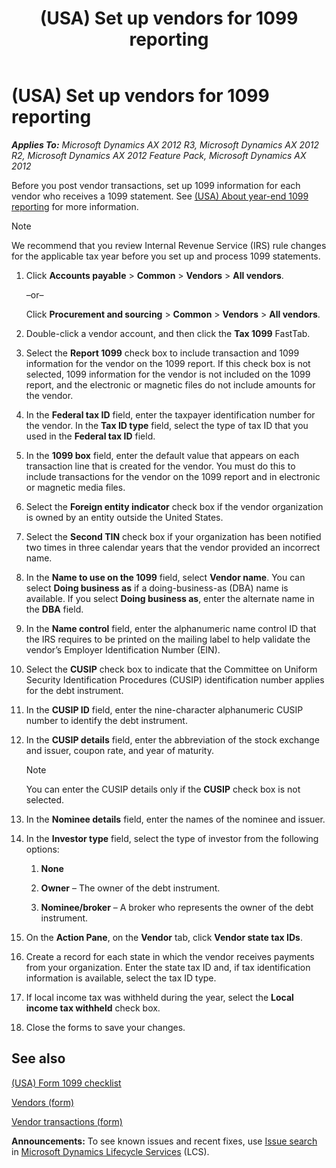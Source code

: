 ﻿---
title: (USA) Set up vendors for 1099 reporting
TOCTitle: (USA) Set up vendors for 1099 reporting
ms:assetid: ea66f8ce-1d0e-441a-a65c-90a4a3139f12
ms:mtpsurl: https://technet.microsoft.com/en-us/library/Aa551492(v=AX.60)
ms:contentKeyID: 36059851
ms.date: 04/18/2014
mtps_version: v=AX.60
---

# (USA) Set up vendors for 1099 reporting 


_**Applies To:** Microsoft Dynamics AX 2012 R3, Microsoft Dynamics AX 2012 R2, Microsoft Dynamics AX 2012 Feature Pack, Microsoft Dynamics AX 2012_

Before you post vendor transactions, set up 1099 information for each vendor who receives a 1099 statement. See [(USA) About year-end 1099 reporting](usa-about-year-end-1099-reporting.md) for more information.


> [!NOTE]
> <P>We recommend that you review Internal Revenue Service (IRS) rule changes for the applicable tax year before you set up and process 1099 statements.</P>



1.  Click **Accounts payable** \> **Common** \> **Vendors** \> **All vendors**.
    
    –or–
    
    Click **Procurement and sourcing** \> **Common** \> **Vendors** \> **All vendors**.

2.  Double-click a vendor account, and then click the **Tax 1099** FastTab.

3.  Select the **Report 1099** check box to include transaction and 1099 information for the vendor on the 1099 report. If this check box is not selected, 1099 information for the vendor is not included on the 1099 report, and the electronic or magnetic files do not include amounts for the vendor.

4.  In the **Federal tax ID** field, enter the taxpayer identification number for the vendor. In the **Tax ID type** field, select the type of tax ID that you used in the **Federal tax ID** field.

5.  In the **1099 box** field, enter the default value that appears on each transaction line that is created for the vendor. You must do this to include transactions for the vendor on the 1099 report and in electronic or magnetic media files.

6.  Select the **Foreign entity indicator** check box if the vendor organization is owned by an entity outside the United States.

7.  Select the **Second TIN** check box if your organization has been notified two times in three calendar years that the vendor provided an incorrect name.

8.  In the **Name to use on the 1099** field, select **Vendor name**. You can select **Doing business as** if a doing-business-as (DBA) name is available. If you select **Doing business as**, enter the alternate name in the **DBA** field.

9.  In the **Name control** field, enter the alphanumeric name control ID that the IRS requires to be printed on the mailing label to help validate the vendor’s Employer Identification Number (EIN).

10. Select the **CUSIP** check box to indicate that the Committee on Uniform Security Identification Procedures (CUSIP) identification number applies for the debt instrument.

11. In the **CUSIP ID** field, enter the nine-character alphanumeric CUSIP number to identify the debt instrument.

12. In the **CUSIP details** field, enter the abbreviation of the stock exchange and issuer, coupon rate, and year of maturity.
    

    > [!NOTE]
    > <P>You can enter the CUSIP details only if the <STRONG>CUSIP</STRONG> check box is not selected.</P>



13. In the **Nominee details** field, enter the names of the nominee and issuer.

14. In the **Investor type** field, select the type of investor from the following options:
    
    1.  **None**
    
    2.  **Owner** – The owner of the debt instrument.
    
    3.  **Nominee/broker** – A broker who represents the owner of the debt instrument.

15. On the **Action Pane**, on the **Vendor** tab, click **Vendor state tax IDs**.

16. Create a record for each state in which the vendor receives payments from your organization. Enter the state tax ID and, if tax identification information is available, select the tax ID type.

17. If local income tax was withheld during the year, select the **Local income tax withheld** check box.

18. Close the forms to save your changes.

## See also

[(USA) Form 1099 checklist](usa-form-1099-checklist.md)

[Vendors (form)](https://technet.microsoft.com/en-us/library/aa592162\(v=ax.60\))

[Vendor transactions (form)](https://technet.microsoft.com/en-us/library/aa572427\(v=ax.60\))

  
**Announcements:** To see known issues and recent fixes, use [Issue search](http://go.microsoft.com/fwlink/?linkid=389258) in [Microsoft Dynamics Lifecycle Services](http://go.microsoft.com/fwlink/?linkid=306505) (LCS).

